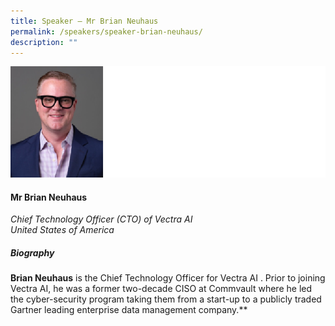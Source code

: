 ```yaml
---
title: Speaker – Mr Brian Neuhaus
permalink: /speakers/speaker-brian-neuhaus/
description: ""
---
```

![](/images/mr%20brian%20neuhaus.png)

#### **Mr Brian Neuhaus**

*Chief Technology Officer (CTO) of Vectra AI<br>United States of America*

##### **Biography**

**Brian Neuhaus** is the Chief Technology Officer for Vectra AI . Prior to joining Vectra AI, he was a former two-decade CISO at Commvault where he led the cyber-security program taking them from a start-up to a publicly traded Gartner leading enterprise data management company.**